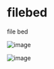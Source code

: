# filebed
file bed

![image](http://github.com/istommao/filebed/raw/master/sources/screen01.jpg)


![image](http://github.com/istommao/filebed/raw/master/sources/screen01.jpg)
